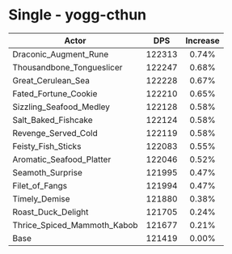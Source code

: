 # Single - yogg-cthun
| Actor | DPS | Increase |
|---|:---:|:---:|
|Draconic_Augment_Rune|122313|0.74%|
|Thousandbone_Tongueslicer|122247|0.68%|
|Great_Cerulean_Sea|122228|0.67%|
|Fated_Fortune_Cookie|122210|0.65%|
|Sizzling_Seafood_Medley|122128|0.58%|
|Salt_Baked_Fishcake|122124|0.58%|
|Revenge_Served_Cold|122119|0.58%|
|Feisty_Fish_Sticks|122083|0.55%|
|Aromatic_Seafood_Platter|122046|0.52%|
|Seamoth_Surprise|121995|0.47%|
|Filet_of_Fangs|121994|0.47%|
|Timely_Demise|121880|0.38%|
|Roast_Duck_Delight|121705|0.24%|
|Thrice_Spiced_Mammoth_Kabob|121677|0.21%|
|Base|121419|0.00%|
